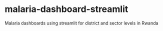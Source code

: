 # malaria-dashboard-streamlit
Malaria dashboards using streamlit for district and sector levels in Rwanda
